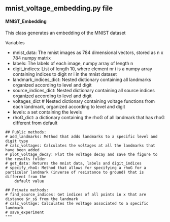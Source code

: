 ## mnist_voltage_embedding.py file

#### MNIST_Embedding

This class generates an embedding of the MNIST dataset

   Variables
   - mnist_data: The mnist images as 784 dimensional vectors, stored as n x 784 numpy matrix
   - labels: The labels of each image, numpy array of length n
   - digit_indices:  List of length 10, where 
   element nr i is a numpy array containing indices 
   to digit nr i in the mnist dataset
   - landmark_indices_dict: Nested dictionary containing all landmarks organized according to level and digit
   - source_indices_dict: Nested dictionary containing all source indices organized according to level and digit
   - voltages_dict  # Nested dictionary containing voltage functions from each landmark, organized according to level and digit
   - levels: a set containing the levels
   - rhoG_dict: a dictionary containing the rhoG of all landmark that has rhoG different from default


    ## Public methods:
    # add_landmarks: Method that adds landmarks to a specific level and digit type
    # calc_voltages: Calculates the voltages at all the landmarks that have been added
    # plot_voltage_decay: Plot the voltage decay and save the figure to the results folder
    # get_data: Returns the mnist data, labels and digit_indices
    # specify_rhoG: Method that allows for specifying a rhoG for a particular landmark (inverse of resistance to ground) that is different from the
        default value

    ## Private methods:
    # find_source_indices: Get indices of all points in x that are distance $r_s$ from the landmark
    # calc_voltage: Calculates the voltage associated to a specific landmark
    # save_experiment
    """